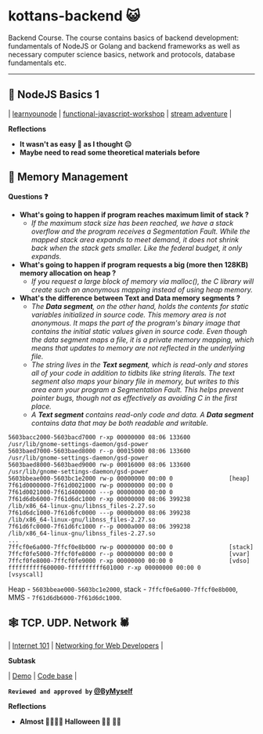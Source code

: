 # kottans-backend 😺
Backend Course. The course contains basics of backend development: fundamentals of NodeJS or Golang and backend frameworks as well as necessary computer science basics, network and protocols, database fundamentals etc.

___
## 🚦 NodeJS Basics 1  

| [learnyounode](node_basic_1/learnyounode/learnyounode.png) | [functional-javascript-workshop](node_basic_1/functional-javascript-workshop/functional-javascript-workshop.png) | [stream adventure](node_basic_1/stream-adventure/stream-adventure.png) |

**Reflections**
 - **It wasn\'t as easy 🎉 as I thought 😐**
 - **Maybe need to read some theoretical materials before**

## 📝 Memory Management

**Questions ❓**
 - **What's going to happen if program reaches maximum limit of stack ?**
    - *If the maximum stack size has been reached, we have a stack overflow and the program receives a Segmentation Fault. While the mapped stack area expands to meet demand, it does not shrink back when the stack gets smaller. Like the federal budget, it only expands.*
 - **What's going to happen if program requests a big (more then 128KB) memory allocation on heap ?**
    - *If you request a large block of memory via malloc(), the C library will create such an anonymous mapping instead of using heap memory.*
 - **What's the difference between Text and Data memory segments ?**
    - *The **Data segment**, on the other hand, holds the contents for static variables initialized in source code. This memory area is not anonymous. It maps the part of the program's binary image that contains the initial static values given in source code.
    Even though the data segment maps a file, it is a private memory mapping, which means that updates to memory are not reflected in the underlying file.*
    - *The string lives in the **Text segment**, which is read-only and stores all of your code in addition to tidbits like string literals. The text segment also maps your binary file in memory, but writes to this area earn your program a Segmentation Fault. This helps prevent pointer bugs, though not as effectively as avoiding C in the first place.*
    - *A **Text segment** contains read-only code and data. A **Data segment** contains data that may be both readable and writable.*
```
5603bacc2000-5603bacd7000 r-xp 00000000 08:06 133600           /usr/lib/gnome-settings-daemon/gsd-power
5603baed7000-5603baed8000 r--p 00015000 08:06 133600           /usr/lib/gnome-settings-daemon/gsd-power
5603baed8000-5603baed9000 rw-p 00016000 08:06 133600           /usr/lib/gnome-settings-daemon/gsd-power
5603bbeae000-5603bc1e2000 rw-p 00000000 00:00 0                [heap]
7f61d0000000-7f61d0021000 rw-p 00000000 00:00 0
7f61d0021000-7f61d4000000 ---p 00000000 00:00 0
7f61d6db6000-7f61d6dc1000 r-xp 00000000 08:06 399238           /lib/x86_64-linux-gnu/libnss_files-2.27.so
7f61d6dc1000-7f61d6fc0000 ---p 0000b000 08:06 399238           /lib/x86_64-linux-gnu/libnss_files-2.27.so
7f61d6fc0000-7f61d6fc1000 r--p 0000a000 08:06 399238           /lib/x86_64-linux-gnu/libnss_files-2.27.so
...
7ffcf0e6a000-7ffcf0e8b000 rw-p 00000000 00:00 0                [stack]
7ffcf0fe5000-7ffcf0fe8000 r--p 00000000 00:00 0                [vvar]
7ffcf0fe8000-7ffcf0fe9000 r-xp 00000000 00:00 0                [vdso]
ffffffffff600000-ffffffffff601000 r-xp 00000000 00:00 0        [vsyscall]
```
Heap - `5603bbeae000-5603bc1e2000`,
stack - `7ffcf0e6a000-7ffcf0e8b000`,
MMS - `7f61d6db6000-7f61d6dc1000`.
## 🕸 TCP. UDP. Network 🕷

| [Internet 101](task_networks/how_the_internet_works.png) | [Networking for Web Developers](task_networks/networking_for_web_developers.png) |

**Subtask**

| [Demo](https://vitaminvp.github.io/kottans-backend/) | [Code base](https://github.com/Vitaminvp/kottans-backend/tree/master/task_networks/sniffer) |

**`Reviewed and approved by` [@ByMyself](https://github.com/Vitaminvp)**

**Reflections**
 - **Almost 🧛‍♂️🧛‍♀️ Halloween 🧟‍♂️ 🧟‍♀️**
